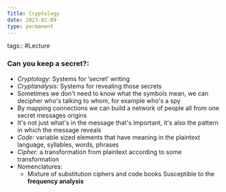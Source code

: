 ```yaml
---
Title: Cryptology
date: 2023-02-09
type: permanent
---
```

tags::  #Lecture

### Can you keep a secret?:

-   *Cryptology:* Systems for ‘secret’ writing
-   *Cryptanalysis:* Systems for revealing those secrets
-   Sometimes we don't need to know what the symbols mean, we can decipher who's talking to whom, for example who's a spy
-   By mapping connections we can build a network of people all from one secret messages origins 
-   It's not just what's in the message that's important, it's also the pattern in which the message reveals
-   *Code:* variable sized elements that have meaning in the plaintext language, syllables, words, phrases
-   *Cipher:* a transformation from plaintext according to some transformation
-   Nomenclatures:
	-   Mixture of substitution ciphers and code books
			Susceptible to the **frequency analysis**
